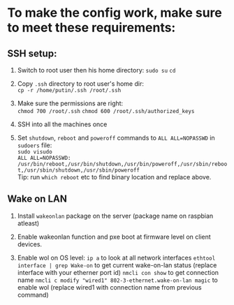 # To make the config work, make sure to meet these requirements:

## SSH setup:

1. Switch to root user then his home directory: `sudo su` `cd`

2. Copy `.ssh` directory to root user's home dir:\
  `cp -r /home/putin/.ssh /root/.ssh`

3. Make sure the permissions are right:\
  `chmod 700 /root/.ssh` `chmod 600 /root/.ssh/authorized_keys`

4. SSH into all the machines once

5. Set `shutdown`, `reboot` and `poweroff` commands to `ALL ALL=NOPASSWD` in `sudoers` file:\
  `sudo visudo`\
  `ALL ALL=NOPASSWD: /usr/bin/reboot,/usr/bin/shutdown,/usr/bin/poweroff,/usr/sbin/reboot,/usr/sbin/shutdown,/usr/sbin/poweroff`\
  Tip: run `which reboot` etc to find binary location and replace above.


## Wake on LAN

1. Install `wakeonlan` package on the server (package name on raspbian atleast)

2. Enable wakeonlan function and pxe boot at firmware level on client devices.

3. Enable wol on OS level:
    `ip a` to look at all network interfaces
    `ethtool interface | grep Wake-on` to get current wake-on-lan status (replace interface with your etherner port id)
    `nmcli con show` to get connection name
    `nmcli c modify "wired1" 802-3-ethernet.wake-on-lan magic` to enable wol (replace wired1 with connection name from previous command)
